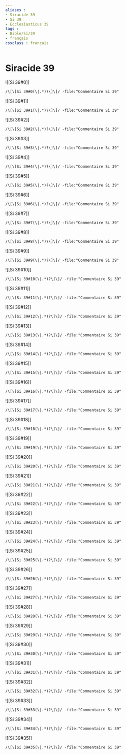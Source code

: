 ```yaml
---
aliases : 
- Siracide 39
- Si 39
- Ecclesiasticus 39
tags : 
- Bible/Si/39
- français
cssclass : français
---
```


# Siracide 39

![[Si 39#0]]

```query
/\[\[Si 39#0(\|.*)?\]\]/ -file:"Commentaire Si 39"
```

![[Si 39#1]]

```query
/\[\[Si 39#1(\|.*)?\]\]/ -file:"Commentaire Si 39"
```

![[Si 39#2]]

```query
/\[\[Si 39#2(\|.*)?\]\]/ -file:"Commentaire Si 39"
```

![[Si 39#3]]

```query
/\[\[Si 39#3(\|.*)?\]\]/ -file:"Commentaire Si 39"
```

![[Si 39#4]]

```query
/\[\[Si 39#4(\|.*)?\]\]/ -file:"Commentaire Si 39"
```

![[Si 39#5]]

```query
/\[\[Si 39#5(\|.*)?\]\]/ -file:"Commentaire Si 39"
```

![[Si 39#6]]

```query
/\[\[Si 39#6(\|.*)?\]\]/ -file:"Commentaire Si 39"
```

![[Si 39#7]]

```query
/\[\[Si 39#7(\|.*)?\]\]/ -file:"Commentaire Si 39"
```

![[Si 39#8]]

```query
/\[\[Si 39#8(\|.*)?\]\]/ -file:"Commentaire Si 39"
```

![[Si 39#9]]

```query
/\[\[Si 39#9(\|.*)?\]\]/ -file:"Commentaire Si 39"
```

![[Si 39#10]]

```query
/\[\[Si 39#10(\|.*)?\]\]/ -file:"Commentaire Si 39"
```

![[Si 39#11]]

```query
/\[\[Si 39#11(\|.*)?\]\]/ -file:"Commentaire Si 39"
```

![[Si 39#12]]

```query
/\[\[Si 39#12(\|.*)?\]\]/ -file:"Commentaire Si 39"
```

![[Si 39#13]]

```query
/\[\[Si 39#13(\|.*)?\]\]/ -file:"Commentaire Si 39"
```

![[Si 39#14]]

```query
/\[\[Si 39#14(\|.*)?\]\]/ -file:"Commentaire Si 39"
```

![[Si 39#15]]

```query
/\[\[Si 39#15(\|.*)?\]\]/ -file:"Commentaire Si 39"
```

![[Si 39#16]]

```query
/\[\[Si 39#16(\|.*)?\]\]/ -file:"Commentaire Si 39"
```

![[Si 39#17]]

```query
/\[\[Si 39#17(\|.*)?\]\]/ -file:"Commentaire Si 39"
```

![[Si 39#18]]

```query
/\[\[Si 39#18(\|.*)?\]\]/ -file:"Commentaire Si 39"
```

![[Si 39#19]]

```query
/\[\[Si 39#19(\|.*)?\]\]/ -file:"Commentaire Si 39"
```

![[Si 39#20]]

```query
/\[\[Si 39#20(\|.*)?\]\]/ -file:"Commentaire Si 39"
```

![[Si 39#21]]

```query
/\[\[Si 39#21(\|.*)?\]\]/ -file:"Commentaire Si 39"
```

![[Si 39#22]]

```query
/\[\[Si 39#22(\|.*)?\]\]/ -file:"Commentaire Si 39"
```

![[Si 39#23]]

```query
/\[\[Si 39#23(\|.*)?\]\]/ -file:"Commentaire Si 39"
```

![[Si 39#24]]

```query
/\[\[Si 39#24(\|.*)?\]\]/ -file:"Commentaire Si 39"
```

![[Si 39#25]]

```query
/\[\[Si 39#25(\|.*)?\]\]/ -file:"Commentaire Si 39"
```

![[Si 39#26]]

```query
/\[\[Si 39#26(\|.*)?\]\]/ -file:"Commentaire Si 39"
```

![[Si 39#27]]

```query
/\[\[Si 39#27(\|.*)?\]\]/ -file:"Commentaire Si 39"
```

![[Si 39#28]]

```query
/\[\[Si 39#28(\|.*)?\]\]/ -file:"Commentaire Si 39"
```

![[Si 39#29]]

```query
/\[\[Si 39#29(\|.*)?\]\]/ -file:"Commentaire Si 39"
```

![[Si 39#30]]

```query
/\[\[Si 39#30(\|.*)?\]\]/ -file:"Commentaire Si 39"
```

![[Si 39#31]]

```query
/\[\[Si 39#31(\|.*)?\]\]/ -file:"Commentaire Si 39"
```

![[Si 39#32]]

```query
/\[\[Si 39#32(\|.*)?\]\]/ -file:"Commentaire Si 39"
```

![[Si 39#33]]

```query
/\[\[Si 39#33(\|.*)?\]\]/ -file:"Commentaire Si 39"
```

![[Si 39#34]]

```query
/\[\[Si 39#34(\|.*)?\]\]/ -file:"Commentaire Si 39"
```

![[Si 39#35]]

```query
/\[\[Si 39#35(\|.*)?\]\]/ -file:"Commentaire Si 39"
```

